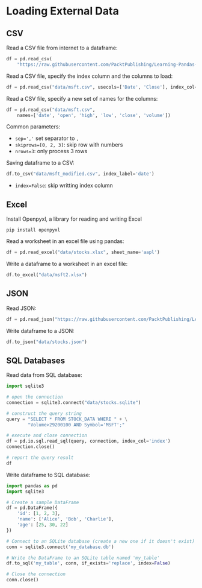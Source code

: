 # Loading External Data

## CSV

Read a CSV file from internet to a dataframe:
```py
df = pd.read_csv(
    "https://raw.githubusercontent.com/PacktPublishing/Learning-Pandas-Second-Edition/master/data/msft.csv")
```

Read a CSV file, specify the index column and the columns to load:
```py
df = pd.read_csv("data/msft.csv", usecols=['Date', 'Close'], index_col='Date')
```

Read a CSV file, specify a new set of names for the columns:
```py
df = pd.read_csv("data/msft.csv", 
    names=['date', 'open', 'high', 'low', 'close', 'volume'])
```

Common parameters:
- `sep=','` set separator to `,`
- `skiprows=[0, 2, 3]`: skip row with numbers
- `nrows=3`: only process 3 rows


Saving dataframe to a CSV:
```py
df.to_csv("data/msft_modified.csv", index_label='date')
```
- `index=False`: skip writting index column


## Excel

Install Openpyxl, a library for reading and writing Excel
```shell
pip install openpyxl
```

Read a worksheet in an excel file using pandas:
```py
df = pd.read_excel("data/stocks.xlsx", sheet_name='aapl')
```

Write a dataframe to a worksheet in an excel file:
```py
df.to_excel("data/msft2.xlsx")
```


## JSON

Read JSON:
```py
df = pd.read_json("https://raw.githubusercontent.com/PacktPublishing/Learning-Pandas-Second-Edition/master/data/stocks.json")
```

Write dataframe to a JSON:
```py
df.to_json("data/stocks.json")
```


## SQL Databases

Read data from SQL database:
```py
import sqlite3

# open the connection
connection = sqlite3.connect("data/stocks.sqlite")

# construct the query string
query = "SELECT * FROM STOCK_DATA WHERE " + \
        "Volume>29200100 AND Symbol='MSFT';"

# execute and close connection
df = pd.io.sql.read_sql(query, connection, index_col='index')
connection.close()

# report the query result
df
```

Write dataframe to SQL database:
```py
import pandas as pd
import sqlite3

# Create a sample DataFrame
df = pd.DataFrame({
    'id': [1, 2, 3],
    'name': ['Alice', 'Bob', 'Charlie'],
    'age': [25, 30, 22]
})

# Connect to an SQLite database (create a new one if it doesn't exist)
conn = sqlite3.connect('my_database.db')

# Write the DataFrame to an SQLite table named 'my_table'
df.to_sql('my_table', conn, if_exists='replace', index=False)

# Close the connection
conn.close()
```
